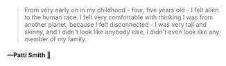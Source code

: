 > From very early on in my childhood - four, five years old - I felt alien to the human race. I felt very comfortable with thinking I was from another planet, because I felt disconnected - I was very tall and skinny, and I didn't look like anybody else, I didn't even look like any member of my family.
  #### —Patti Smith [:scroll:](undefined)